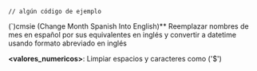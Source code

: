 ```
// algún código de ejemplo
```

(`)cmsie (Change Month Spanish Into English)** Reemplazar nombres de mes en español por sus equivalentes en inglés y convertir a datetime usando formato abreviado en inglés

**<valores_numericos>**: Limpiar espacios y caracteres como ('$') 
